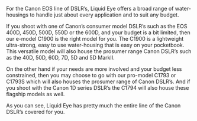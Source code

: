 For the Canon EOS line of DSLR’s, Liquid Eye offers a broad range of water-housings to handle just about every application and to suit any budget.

If you shoot with one of Canon’s consumer model DSLR’s such as the EOS 400D, 450D, 500D, 550D or the 600D, and your budget is a bit limited, then our e-model C1900 is the right model for you. The C1900 is a lightweight ultra-strong, easy to use water-housing that is easy on your pocketbook. This versatile model will also house the prosumer range Canon DSLR’s such as the 40D, 50D, 60D, 7D, 5D and 5D MarkII.

On the other hand if your needs are more involved and your budget less constrained, then you may choose to go with our pro-model C1793 or C1793S which will also houses the prosumer range of Canon DSLR’s. And if you shoot with the Canon 1D series DSLR’s the C1794 will also house these flagship models as well.

As you can see, Liquid Eye has pretty much the entire line of the Canon DSLR’s covered for you.
